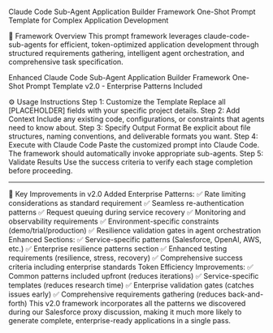 Claude Code Sub-Agent Application Builder Framework
One-Shot Prompt Template for Complex Application Development

🎯 Framework Overview
This prompt framework leverages claude-code-sub-agents for efficient, token-optimized application development through structured requirements gathering, intelligent agent orchestration, and comprehensive task specification.

Enhanced Claude Code Sub-Agent Application Builder Framework
One-Shot Prompt Template v2.0 - Enterprise Patterns Included

⚙️ Usage Instructions
Step 1: Customize the Template
Replace all [PLACEHOLDER] fields with your specific project details.
Step 2: Add Context
Include any existing code, configurations, or constraints that agents need to know about.
Step 3: Specify Output Format
Be explicit about file structures, naming conventions, and deliverable formats you want.
Step 4: Execute with Claude Code
Paste the customized prompt into Claude Code. The framework should automatically invoke appropriate sub-agents.
Step 5: Validate Results
Use the success criteria to verify each stage completion before proceeding.

---


🔄 Key Improvements in v2.0
Added Enterprise Patterns:
✅ Rate limiting considerations as standard requirement
✅ Seamless re-authentication patterns
✅ Request queuing during service recovery
✅ Monitoring and observability requirements
✅ Environment-specific constraints (demo/trial/production)
✅ Resilience validation gates in agent orchestration
Enhanced Sections:
✅ Service-specific patterns (Salesforce, OpenAI, AWS, etc.)
✅ Enterprise resilience patterns section
✅ Enhanced testing requirements (resilience, stress, recovery)
✅ Comprehensive success criteria including enterprise standards
Token Efficiency Improvements:
✅ Common patterns included upfront (reduces iterations)
✅ Service-specific templates (reduces research time)
✅ Enterprise validation gates (catches issues early)
✅ Comprehensive requirements gathering (reduces back-and-forth)
This v2.0 framework incorporates all the patterns we discovered during our Salesforce proxy discussion, making it much more likely to generate complete, enterprise-ready applications in a single pass.

